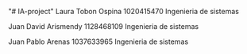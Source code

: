 "# IA-project" 
Laura Tobon Ospina
1020415470
Ingenieria de sistemas

Juan David Arismendy
1128468109
Ingenieria de sistemas

Juan Pablo Arenas 
1037633965
Ingenieria de sistemas